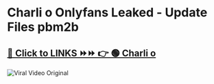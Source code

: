 
 # Charli o Onlyfans Leaked - Update Files pbm2b

## <h2><a href="https://clipsfans.com/Charli_o&ref=git">🔗 Click to LINKS ⏩⏩ 👉 🟢 Charli o </a></h2>

<a href="https://clipsfans.com/Charli_o&ref=git" rel="nofollow" data-target="animated-image.originalLink"><img src="https://i.ibb.co.com/xMMVF88/686577567.gif" alt="Viral Video Original" style="max-width: 100%; display: inline-block;" data-target="animated-image.originalImage"></a>

